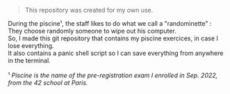 > This repository was created for my own use.

During the piscine¹, the staff likes to do what we call a "randominette" : They choose randomly someone to wipe out his computer.
<br />So, I made this git repository that contains my piscine exercices, in case I lose everything.
<br />It also contains a panic shell script so I can save everything from anywhere in the terminal.
<br /><br />
¹ _Piscine is the name of the pre-registration exam I enrolled in Sep. 2022, from the 42 school at Paris._ 

